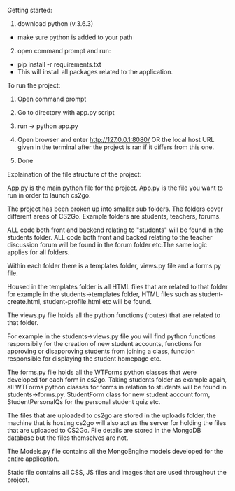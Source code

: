 
Getting started:

1) download python (v.3.6.3)
 - make sure python is added to your path

2) open command prompt and run:
 - pip install -r requirements.txt
 - This will install all packages related to the application.


To run the project:

1) Open command prompt

2) Go to directory with app.py script 

3) run -> python app.py

4) Open browser and enter http://127.0.0.1:8080/ OR the local host URL given in the terminal after the project is ran if it differs from this one.  

5) Done

Explaination of the file structure of the project: 

App.py is the main python file for the project. App.py is the file you want to run in order to launch cs2go.

The project has been broken up into smaller sub folders. The folders cover different areas of CS2Go. Example folders are students, teachers, forums.

ALL code both front and backend relating to "students" will be found in the students folder. ALL code both front and backed relating to the teacher discussion forum will be found in the forum folder etc.The same logic applies for all folders.

Within each folder there is a templates folder, views.py file and a forms.py file. 

Housed in the templates folder is all HTML files that are related to that folder for example in the students->templates folder, HTML files such as student-create.html, student-profile.html etc will be found. 

The views.py file holds all the python functions (routes) that are related to that folder. 

For example in the students->views.py file you will find python functions responsibily for the creation of new student accounts, functions for approving or disapproving students from joining a class, function responsible for displaying the student homepage etc.

The forms.py file holds all the WTForms python classes that were developed for each form in cs2go. Taking students folder as example again, all WTForms python classes for forms in relation to students will be found in students->forms.py. StudentForm class for new student account form, StudentPersonalQs for the personal student quiz etc.

The files that are uploaded to cs2go are stored in the uploads folder, the machine that is hosting cs2go will also act as the server for holding the files that are uploaded to CS2Go. File details are stored in the MongoDB database but the files themselves are not.

The Models.py file contains all the MongoEngine models developed for the entire application.

Static file contains all CSS, JS files and images that are used throughout the project.